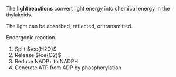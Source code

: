 The **light reactions** convert light energy into chemical energy in the thylakoids. 



The light can be absorbed, reflected, or transmitted. 

Endergonic reaction.

1. Split $\ce{H2O}$
2. Release $\ce{O2}$
3. Reduce NADP+ to NADPH
4. Generate ATP from ADP by phosphorylation